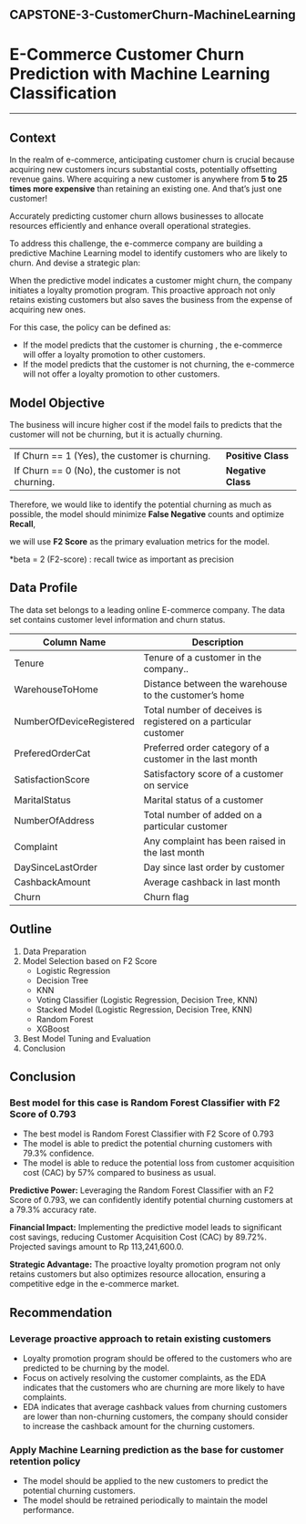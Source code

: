 ## CAPSTONE-3-CustomerChurn-MachineLearning

# E-Commerce Customer Churn Prediction with Machine Learning Classification
---
## Context

In the realm of e-commerce, anticipating customer churn is crucial because acquiring new customers incurs substantial costs, potentially offsetting revenue gains.  Where acquiring a new customer is anywhere from **5 to 25 times more expensive** than retaining an existing one. And that’s just one customer!

Accurately predicting customer churn  allows businesses to allocate resources efficiently and enhance overall operational strategies.


To address this challenge, the e-commerce company are building a predictive Machine Learning model to identify customers who are likely to churn.
And devise a strategic plan: 

When the predictive model indicates a customer might churn, the company initiates a loyalty promotion program. This proactive approach not only retains existing customers but also saves the business from the expense of acquiring new ones.


For this case, the policy can be defined as:
- If the model predicts that the customer is churning , the e-commerce will offer a loyalty promotion to other customers.
- If the model predicts that the customer is not churning, the e-commerce will not offer a loyalty promotion to other customers.


## Model Objective

The business will incure higher cost if the model fails to predicts that the customer will not be churning, but it is actually churning.


| |  |
| --- | --- |
If Churn == 1 (Yes), the customer is churning. | **Positive Class**
If Churn == 0 (No), the customer is not churning. | **Negative Class**


Therefore, we would like to identify the potential churning as much as possible, the model should minimize **False Negative** counts and optimize **Recall**, 


we will use **F2 Score** as the primary evaluation metrics for the model.

*beta = 2 (F2-score) : recall twice as important as precision

## Data Profile

The data set belongs to a leading online E-commerce company. The data set contains customer level information and churn status. 

| Column Name | Description |
| --- | --- |
|	Tenure                  | Tenure of a customer in the company.. |
|	WarehouseToHome         | Distance between the warehouse to the customer’s home|
|	NumberOfDeviceRegistered|    Total number of deceives is registered on a particular customer|
|	PreferedOrderCat        |    Preferred order category of a customer in the last month|
|	SatisfactionScore       |   Satisfactory score of a customer on service|
|	MaritalStatus           |   Marital status of a customer|
|	NumberOfAddress         |     Total number of added on a particular customer|
|	Complaint               |   Any complaint has been raised in the last month|
|	DaySinceLastOrder       |   Day since last order by customer|
|	CashbackAmount          |  Average cashback in last month|
|	Churn                   |   Churn flag|


## Outline
1. Data Preparation
2. Model Selection based on F2 Score
    - Logistic Regression
    - Decision Tree
    - KNN 
    - Voting Classifier (Logistic Regression, Decision Tree, KNN)
    - Stacked Model (Logistic Regression, Decision Tree, KNN)
    - Random Forest
    - XGBoost
3. Best Model Tuning and Evaluation
4. Conclusion


## Conclusion
### **Best model for this case is Random Forest Classifier with F2 Score of 0.793**
- The best model is Random Forest Classifier with F2 Score of 0.793
- The model is able to predict the potential churning customers with 79.3% confidence.
- The model is able to reduce the potential loss from customer acquisition cost (CAC) by 57% compared to business as usual.


**Predictive Power:** Leveraging the Random Forest Classifier with an F2 Score of 0.793, we can confidently identify potential churning customers at a 79.3% accuracy rate.

**Financial Impact:** Implementing the predictive model leads to significant cost savings, reducing Customer Acquisition Cost (CAC) by 89.72%. Projected savings amount to Rp 113,241,600.0.

**Strategic Advantage:** The proactive loyalty promotion program not only retains customers but also optimizes resource allocation, ensuring a competitive edge in the e-commerce market.


## Recommendation
### **Leverage proactive approach to retain existing customers**
- Loyalty promotion program should be offered to the customers who are predicted to be churning by the model.
- Focus on actively resolving the customer complaints, as the EDA indicates that the customers who are churning are more likely to have complaints.
- EDA indicates that average cashback values from churning customers are lower than non-churning customers, the company should consider to increase the cashback amount for the churning customers.

### **Apply Machine Learning prediction as the base for customer retention policy**
- The model should be applied to the new customers to predict the potential churning customers.
- The model should be retrained periodically to maintain the model performance.